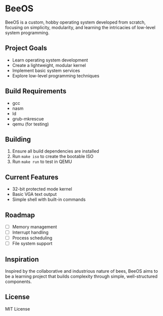# BeeOS

BeeOS is a custom, hobby operating system developed from scratch, focusing on simplicity, modularity, and learning the intricacies of low-level system programming.

## Project Goals

- Learn operating system development
- Create a lightweight, modular kernel
- Implement basic system services
- Explore low-level programming techniques

## Build Requirements

- gcc
- nasm
- ld
- grub-mkrescue
- qemu (for testing)

## Building

1. Ensure all build dependencies are installed
2. Run `make iso` to create the bootable ISO
3. Run `make run` to test in QEMU

## Current Features

- 32-bit protected mode kernel
- Basic VGA text output
- Simple shell with built-in commands

## Roadmap

- [ ] Memory management
- [ ] Interrupt handling
- [ ] Process scheduling
- [ ] File system support

## Inspiration

Inspired by the collaborative and industrious nature of bees, BeeOS aims to be a learning project that builds complexity through simple, well-structured components.

## License

MIT License
